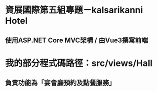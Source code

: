 # 資展國際第五組專題－kalsarikanni Hotel
使用ASP.NET Core MVC架構 / 由Vue3撰寫前端
-
# 我的部分程式碼路徑：src/views/Hall
負責功能為「宴會廳預約及點餐服務」
-
